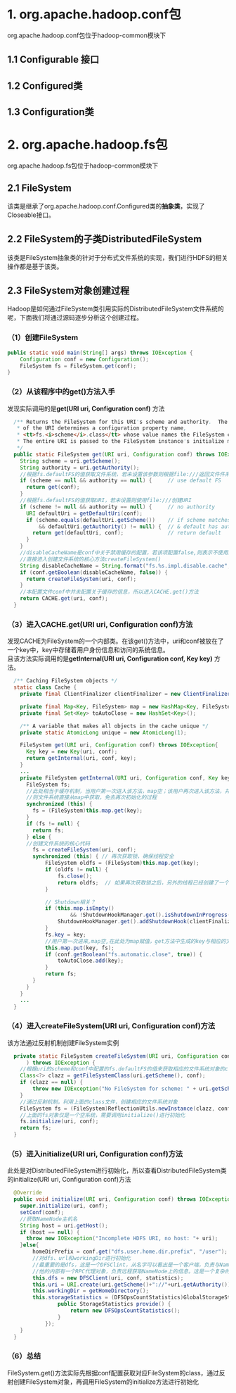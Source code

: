 # 1. org.apache.hadoop.conf包
org.apache.hadoop.conf包位于hadoop-common模块下

## 1.1 Configurable 接口

## 1.2 Configured类

## 1.3 Configuration类

# 2. org.apache.hadoop.fs包
org.apache.hadoop.fs包位于hadoop-common模块下

## 2.1 FileSystem
该类是继承了org.apache.hadoop.conf.Configured类的**抽象类**，实现了Closeable接口。

## 2.2 FileSystem的子类DistributedFileSystem
该类是FileSystem抽象类的针对于分布式文件系统的实现，我们进行HDFS的相关操作都是基于该类。

## 2.3 FileSystem对象创建过程
Hadoop是如何通过FileSystem类引用实际的DistributedFileSystem文件系统的呢，下面我们将通过源码逐步分析这个创建过程。

### （1）创建FileSystem
``` java
public static void main(String[] args) throws IOException {
    Configuration conf = new Configuration();
    FileSystem fs = FileSystem.get(conf);
}
```

### （2）从该程序中的get()方法入手
发现实际调用的是**get(URI uri, Configuration conf)** 方法
``` java
  /** Returns the FileSystem for this URI's scheme and authority.  The scheme
   * of the URI determines a configuration property name,
   * <tt>fs.<i>scheme</i>.class</tt> whose value names the FileSystem class.
   * The entire URI is passed to the FileSystem instance's initialize method.
   */
  public static FileSystem get(URI uri, Configuration conf) throws IOException {
    String scheme = uri.getScheme();
    String authority = uri.getAuthority();
    //根据fs.defaultFS的值获取文件系统，若未设置该参数则根据file:///返回文件件系统
    if (scheme == null && authority == null) {     // use default FS
      return get(conf);
    }
    //根据fs.defaultFS的值获取URI，若未设置则使用file:///创建URI
    if (scheme != null && authority == null) {     // no authority
      URI defaultUri = getDefaultUri(conf);
      if (scheme.equals(defaultUri.getScheme())    // if scheme matches default
          && defaultUri.getAuthority() != null) {  // & default has authority
        return get(defaultUri, conf);              // return default
      }
    }
    //disableCacheName是conf中关于禁用缓存的配置，若该项配置false,则表示不使用缓存
    //直接进入创建文件系统的核心方法createFileSystem()
    String disableCacheName = String.format("fs.%s.impl.disable.cache", scheme);
    if (conf.getBoolean(disableCacheName, false)) {
      return createFileSystem(uri, conf);
    }
    //本配置文件conf中并未配置关于缓存的信息，所以进入CACHE.get()方法
    return CACHE.get(uri, conf);
  }
```

### （3）进入CACHE.get(URI uri, Configuration conf)方法
发现CACHE为FileSystem的一个内部类。在该get()方法中，uri和conf被放在了一个key中，key中存储着用户身份信息和访问的系统信息。  
且该方法实际调用的是**getInternal(URI uri, Configuration conf, Key key)** 方法。
``` java
  /** Caching FileSystem objects */
  static class Cache {
    private final ClientFinalizer clientFinalizer = new ClientFinalizer();

    private final Map<Key, FileSystem> map = new HashMap<Key, FileSystem>();
    private final Set<Key> toAutoClose = new HashSet<Key>();

    /** A variable that makes all objects in the cache unique */
    private static AtomicLong unique = new AtomicLong(1);

    FileSystem get(URI uri, Configuration conf) throws IOException{
      Key key = new Key(uri, conf);
      return getInternal(uri, conf, key);
    }
    ...
    private FileSystem getInternal(URI uri, Configuration conf, Key key) throws IOException{
      FileSystem fs;
      //此处相当于缓存机制，当用户第一次进入该方法，map空；该用户再次进入该方法，并访问同一个uri
      //则文件系统直接从map中获取，免去再次初始化的过程
      synchronized (this) {
        fs = (FileSystem)this.map.get(key);
      }
      if (fs != null) {
        return fs;
      } else {
      //创建文件系统的核心代码
        fs = createFileSystem(uri, conf);
        synchronized (this) { // 再次获取锁，确保线程安全
            FileSystem oldfs = (FileSystem)this.map.get(key);
            if (oldfs != null) {
                fs.close(); 
                return oldfs;  // 如果再次获取锁之后，另外的线程已经创建了一个FileSystem，则使用该FileSystem。
            }

            // Shutdown相关？
            if (this.map.isEmpty()
                    && !ShutdownHookManager.get().isShutdownInProgress()) {
                ShutdownHookManager.get().addShutdownHook(clientFinalizer, SHUTDOWN_HOOK_PRIORITY);
            }
            fs.key = key;
            //用户第一次进来,map空,在此处为map赋值，get方法中生成的key与相应的文件系统作为键值对存入map
            this.map.put(key, fs);
            if (conf.getBoolean("fs.automatic.close", true)) {
                toAutoClose.add(key);
            }
            return fs;
        }
      }
    }
    ...
  }
```

### （4）进入createFileSystem(URI uri, Configuration conf)方法
该方法通过反射机制创建FileSystem实例
```java
  private static FileSystem createFileSystem(URI uri, Configuration conf
      ) throws IOException {
    //根据uri的scheme和conf中配置的fs.defaultFS的值来获取相应的文件系统对象的class文件，即DFS的字节码文件
    Class<?> clazz = getFileSystemClass(uri.getScheme(), conf);
    if (clazz == null) {
        throw new IOException("No FileSystem for scheme: " + uri.getScheme());
    }
    //通过反射机制，利用上面的class文件，创建相应的文件系统对象
    FileSystem fs = (FileSystem)ReflectionUtils.newInstance(clazz, conf);
    //上面的fs对象仅是一个空系统，需要调用initialize()进行初始化
    fs.initialize(uri, conf);
    return fs;
  }
```

### （5）进入initialize(URI uri, Configuration conf)方法
此处是对DistributedFileSystem进行初始化，所以查看DistributedFileSystem类的initialize(URI uri, Configuration conf)方法
``` java
  @Override
  public void initialize(URI uri, Configuration conf) throws IOException {
    super.initialize(uri, conf);
    setConf(conf);
    //获取NameNode主机名
    String host = uri.getHost();
    if (host == null) {
      throw new IOException("Incomplete HDFS URI, no host: "+ uri);
    }else{
        homeDirPrefix = conf.get("dfs.user.home.dir.prefix", "/user");
        //对dfs、url和workingDir进行初始化
        //最重要的是dfs，这是一个DFSClint，从名字可以看出是一个客户端，负责与NameNode通信，
        //他的内部有一个RPC代理对象，负责远程获取NameNode上的信息。这是一个复杂的对象。
        this.dfs = new DFSClient(uri, conf, statistics);
        this.uri = URI.create(uri.getScheme()+"://"+uri.getAuthority());
        this.workingDir = getHomeDirectory();
        this.storageStatistics = (DFSOpsCountStatistics)GlobalStorageStatistics.INSTANCE.put("DFSOpsCountStatistics", new StorageStatisticsProvider() {
                public StorageStatistics provide() {
                    return new DFSOpsCountStatistics();
                }
            });
    }
  }
```
### （6）总结
FileSystem.get()方法实际先根据conf配置获取对应FileSystem的class，通过反射创建FileSystem对象，再调用FileSystem的initialize方法进行初始化